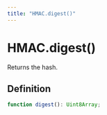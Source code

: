 ```yaml
---
title: "HMAC.digest()"
---
```


# HMAC.digest()

Returns the hash.

## Definition

```ts
function digest(): Uint8Array;
```
